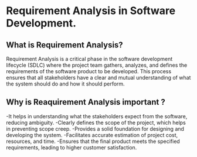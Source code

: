 # Requirement Analysis in Software Development.

## What is Requirement Analysis? 
Requirement Analysis is a critical phase in the software development lifecycle (SDLC) where the project team gathers, analyzes, and defines the requirements of the software product to be developed. This process ensures that all stakeholders have a clear and mutual understanding of what the system should do and how it should perform.

## Why is Reaquirement Analysis important ?
-It helps in understanding what the stakeholders expect from the software, reducing ambiguity.
-Clearly defines the scope of the project, which helps in preventing scope creep.
-Provides a solid foundation for designing and developing the system.
-Facilitates accurate estimation of project cost, resources, and time.
-Ensures that the final product meets the specified requirements, leading to higher customer satisfaction.




